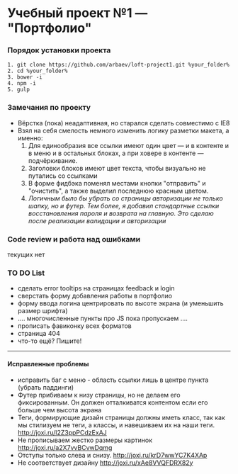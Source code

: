 # Учебный проект №1 — "Портфолио"

### Порядок установки проекта

	1. git clone https://github.com/arbaev/loft-project1.git %your_folder%
	2. cd %your_folder%
	3. bower -i
	4. npm -i
	5. gulp

### Замечания по проекту
* Вёрстка (пока) неадаптивная, но старался сделать совместимо с IE8
* Взял на себя смелость немного изменить логику разметки макета, а именно:
	1. Для единообразия все ссылки имеют один цвет — и в контенте и в меню и в остальных блоках, а при ховере в контенте — подчёркивание.
	2. Заголовки блоков имеют цвет текста, чтобы визуально не путались со ссылками
	3. В форме фидбэка поменял местами кнопки "отправить" и "очистить", а также  выделил последнюю красным цветом.
	4. *Логичным было бы убрать со страницы авторизации не только шапку, но и футер. Тем более, я добавил стандартные ссылки восстановления пароля и возврата на главную. Это сделаю после реализации валидации и авторизации*

### Code review и работа над ошибками
текущих нет


### TO DO List
* сделать error tooltips на страницах feedback и login
* сверстать форму добавления работы в портфолио
* форму ввода логина центрировать по высоте экрана (и уменьшить размер шрифта)
* .... многочисленные пункты про JS пока пропускаем ....
* прописать фавиконку всех форматов
* страница 404
* что-то ещё? Пишите!

***

#### Исправленные проблемы
+ исправить баг с меню - область ссылки лишь в центре пункта (убрать паддинги)
+ Футер прибиваем к низу страницы, но не делаем его фиксированным. Он должен отталкиватся контентом если его больше чем высота экрана
+ Теги, формирующие дизайн страницы должны иметь класс, так как мы стилизуем не теги, а классы, и навешиваем их на наши теги.  <http://joxi.ru/l2Z3ppPCdzExAJ>
+ Не прописываем жестко размеры картинок  <http://joxi.ru/a2X7vvBCvwDqmg>
+ Отступы только слева и снизу. <http://joxi.ru/krD7wwYC7K4XAp>
+ Не соответствует дизайну  <http://joxi.ru/xAe8VVQFDRX82y>


